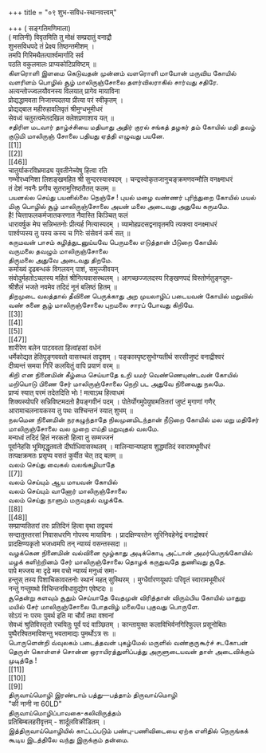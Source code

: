 +++
title = "०९ शुभ-सविध-स्थानवत्त्वम्"

+++
( सङ्गतिमणिमाला)   
( मालिनी) विवृतमिति तु मोक्षं सम्प्रदातुं वनाद्रौ   
शुभसविधपदे तं प्रेक्ष्य तिष्ठन्तमीशम् ।   
तमपि गिरिमथैतत्पार्श्वमार्गादि सर्व   
पठति वकुलमालः प्राप्यकोटिप्रविष्टम् ॥   
கிளரொளி இளமை கெடுவதன் முன்னம் வளரொளி மாயோன் மருவிய கோயில் வளரிளம் பொழில் சூழ் மாலிருஞ்சோலை தளர்விலராகில் சார்வது சதிரே.   
अत्यन्तोज्ज्वलयौवनस्य विलयात् प्रागेव मायाविना   
प्रोद्यद्धामवता निजास्पदतया प्रीत्या परं स्वीकृतम् ।   
प्रोद्यद्बाल महीरुहावलिवृतं श्रीमुग्धभूमीधरं   
सेवध्वं चतुरत्वमेतदखिल क्लेशप्रणाशाय यत् ॥   
சதிரிள மடவார் தாழ்ச்சியை மதியாது அதிர் குரல் சங்கத் தழகர் தம் கோயில் மதி தவழ் குடுமி மாலிருஞ் சோலை பதியது ஏத்தி எழுவது பயனே.   
[[1]]  
[[2]]  
[[46]]  
चातुर्याकरविभ्रमाढ्य युवतीनेच्येषु हित्वा रति   
गम्भीरध्वनिशा लिशङ्खमहित श्री सुन्दरस्यास्पदम् । चन्द्रस्वोकृतजानुचङ्क्रमणवन्मौलि वनक्ष्माधरं   
तं देशं नवनैः प्रगीय सुतरामुत्तिष्ठतैतत् फलम् ॥   
பயனல்ல செய்து பயனில்லை நெஞ்சே ! புயல் மழை வண்ணர் புரிந்துறை கோயில் மயல் மிகு பொழில் சூழ் மாலிருஞ்சோலை அயன் மலை அடைவது அதுவே கருமமே.   
है! चित्ताफलकर्मजातकरणात नैवास्ति किञ्चित् फलं   
धारावर्षुक मेघ सन्निभतनोः प्रीत्यर्ह नित्यास्पदम् । व्यामोहप्रदसद्वनावृतमपि त्यक्त्वा वनक्ष्माधरं   
पार्श्वप्यस्य तु यस्य कस्य च गिरेः संसेवनं कर्म सत् ॥   
கருமவன் பாசம் கழித்துடனுய்யவே பெருமலை எடுத்தான் பீடுறை கோயில்   
வருமலை தவழும் மாலிருஞ்சோலை   
திருமலை அதுவே அடைவது திறமே.   
कर्माख्यं दृढबन्धकं विगलयन् पाशं, समुज्जीवयन्   
संवोदुर्महतोऽचलस्य महितं श्रीनित्यवासस्थलम् । आगच्छज्जलदस्य रिङ्खणपदं विस्तोर्णतुङ्गदुम-   
श्रीशैलं भजते नवमेव तदिदं नूनं बलिष्ठं हितम् ॥   
திறமுடை வலத்தால் தீவினை பெருக்காது அற முயலாழிப் படையவன் கோயில் மறுவில் வண் சுனை சூழ் மாலிருஞ்சோலை புறமலை சாரப் போவது கிறியே.   
[[3]]  
[[4]]  
[[5]]  
[[47]]  
शारीरेण बलेन पाटववता हित्वांहसां वर्धनं   
धर्मेकोद्यत हेतिपुङ्गववतो वासस्थलं तादृशम् । पङ्कास्पृष्टसुभोग्यतीर्थ सरसीजुष्टं वनाद्रीश्वरं   
दीव्यन्तं समया गिरिं कलयितुं वापि प्रयाणं वरम् ॥   
கிறி என நினைமின் கீழ்மை செய்யாதே உறி யமர் வெண்ணெயுண்டவன் கோயில் மறியொடு பிணை சேர் மாலிருஞ்சோலை நெறி பட அதுவே நினைவது நலமே.   
प्राप्यं स्यात् परमं तदेतदिति भोः ! मत्वाऽथ हित्वाधमं   
शिक्यस्योपरि सन्निविष्टमदतो हैयङ्गवीनं पदम् । पोतेर्योगमुपेयुषामतितरां जुष्टं मृगाणां गणैर्   
आरामाचलनायकस्य तु पथः सश्चिन्तनं स्यात् शुभम् ॥   
நலமென நினைமின் நரகழுந்தாதே நிலமுனமிடந்தான் நீடுறை கோயில் மல மறு மதிசேர் மாலிருஞ்சோலை வல முறை எய்தி மறுவுதல் வலமே.   
मन्यध्वं तदिदं हितं नरकतो हित्वा तु सम्मज्जनं   
पूर्वानेहसि भूमिमृद्धृतवतो दीर्घाधिवासस्थलम् । मालिन्यान्यपहाय शुद्धमतिदं स्वारामभूमीधरं   
तत्पक्षक्रमतः प्रसृप्य वसतं कुर्वीत चेत् तद् बलम् ॥   
வலம் செய்து வைகல் வலங்கழியாதே   
[[7]]  
வலம் செய்யும் ஆய மாயவன் கோயில்   
வலம் செய்யும் வானோர் மாலிருஞ்சோலை   
வலம் செய்து நாளும் மருவுதல் வழக்கே.   
[[8]]  
[[48]]  
सम्प्राप्यतितरां तरः प्रतिदिनं हित्वा वृथा तद्वचयं   
सन्दातुस्तरसां निवासधरणि गोपस्य मायाविनः । प्रादक्षिण्यरतेन सूरिनिवहेनेद्वं वनाद्रोश्वरं   
प्रादक्षिण्यकृतो भजध्वमपि तन् न्याय्यं वसन्तस्सदा ॥   
வழக்கென நினைமின் வல்வினை மூழ்காது அடிக்கொடி அட்டான் அமர்பெருங்கோயில் மழக் களிற்றினம் சேர் மாலிருஞ்சோலை தொழக் கருதுவதே துணிவது சூதே.   
पापे मज्जय मा दृढे मम वचो न्याय्यं मनुध्वं समा-   
हन्तुस् तस्य पिशाचिकावरतनोः स्थानं महत् सुस्थिरम् । मुग्धैर्वारणयूथपंः परिवृतं स्वारामभूमीधरं   
नन्तुं गन्तुमथो विचिन्तनविधावुद्योग एवेष्टदः ॥   
சூதென்று களவும் சூதும் செய்யாதே வேதமுன் விரித்தான் விரும்பிய கோயில் மாதுறு மயில் சேர் மாலிருஞ்சோலை போதவிழ் மலையே புகுவது பொருளே.   
सोऽयं नः परमः पुमर्थ इति मा चौर्यं तथा वश्वनां   
सेवध्वं श्रुतिविस्तृतो रचयितुः पूर्वं पदं वाञ्छितम् । कान्तायुक्त कलाविभिर्वनगिरिफुल्ल प्रसूनोबितः   
पुष्पैरश्वितमाविशन्तु भवतामाद्यः पुमर्थोऽत्र सः ॥   
பொருளென்றி வ்வுலகம் படைத்தவன் புகழ்மேல் மருளில் வண்குருகூர்ச் சடகோபன்   
தெருள் கொள்ளச் சொன்ன ஒராயிரத்துளிப்பத்து அருளுடையவன் தாள் அடைவிக்கும் முடித்தே !   
[[11]]  
[[10]]  
[[9]]  
திருவாய்மொழி இரண்டாம் பத்து—பத்தாம் திருவாய்மொழி   
"की नानी ना 60LD"   
திருவாய்மொழிப்பாவகை-கலிவிருத்தம்   
प्रतिबिम्बलहरीवृत्तम् - शार्दूलविक्रीडितम् ।   
இத்திருவாய்மொழியில் காட்டப்படும் பண்பு-பணிவிடையை ஏற்க எளிதில் நெருங்கக் கூடிய இடத்திலே வந்து இருக்கும் தன்மை. 

